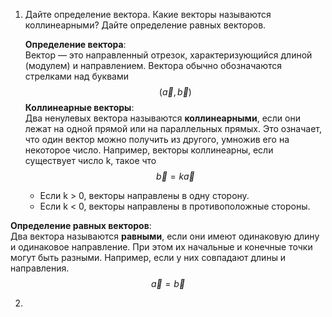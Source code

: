 1. Дайте определение вектора. Какие векторы называются коллинеарными? Дайте определение равных векторов.
   
   **Определение вектора**:  
	Вектор — это направленный отрезок, характеризующийся длиной (модулем) и направлением. Вектора обычно обозначаются стрелками над буквами $$\left( \overrightarrow{a}, \overrightarrow{b} \right)$$
**Коллинеарные векторы**:  
	Два ненулевых вектора называются **коллинеарными**, если они лежат на одной прямой или на параллельных прямых. Это означает, что один вектор можно получить из другого, умножив его на некоторое число. Например, векторы  коллинеарны, если существует число k, такое что $$\overrightarrow{b} = k\overrightarrow{a}$$
	- Если k > 0, векторы направлены в одну сторону.
	- Если k < 0, векторы направлены в противоположные стороны.
	  
  **Определение равных векторов**:  
	Два вектора называются **равными**, если они имеют одинаковую длину и одинаковое направление. При этом их начальные и конечные точки могут быть разными. Например, если у них совпадают длины и направления.$$\overrightarrow{a} = \overrightarrow{b}$$
	
	
2.  